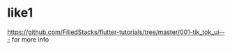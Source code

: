 # like1


https://github.com/FilledStacks/flutter-tutorials/tree/master/001-tik_tok_ui--- for more info
